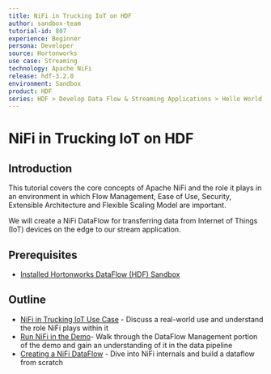 ```yaml
---
title: NiFi in Trucking IoT on HDF
author: sandbox-team
tutorial-id: 807
experience: Beginner
persona: Developer
source: Hortonworks
use case: Streaming
technology: Apache NiFi
release: hdf-3.2.0
environment: Sandbox
product: HDF
series: HDF > Develop Data Flow & Streaming Applications > Hello World
---
```


# NiFi in Trucking IoT on HDF

## Introduction

This tutorial covers the core concepts of Apache NiFi and the role it plays in an environment in which Flow Management, Ease of Use, Security, Extensible Architecture and Flexible Scaling Model are important.

We will create a NiFi DataFlow for transferring data from Internet of Things (IoT) devices on the edge to our stream application.

## Prerequisites

- [Installed Hortonworks DataFlow (HDF) Sandbox](https://hortonworks.com/downloads/#sandbox)

## Outline

- [NiFi in Trucking IoT Use Case](https://hortonworks.com/tutorial/nifi-in-trucking-iot-on-hdf/section/1/) - Discuss a real-world use and understand the role NiFi plays within it
- [Run NiFi in the Demo](https://hortonworks.com/tutorial/nifi-in-trucking-iot-on-hdf/section/2/)- Walk through the DataFlow Management portion of the demo and gain an understanding of it in the data pipeline
- [Creating a NiFi DataFlow](https://hortonworks.com/tutorial/nifi-in-trucking-iot-on-hdf/section/3/) - Dive into NiFi internals and build a dataflow from scratch
